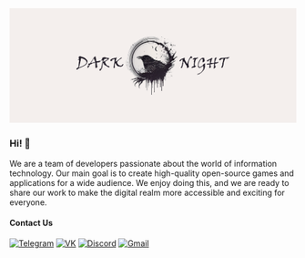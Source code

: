 ![obl](https://raw.githubusercontent.com/DarkMooNight/.github/main/profile/images/obl.png)

### Hi! 👋

We are a team of developers passionate about the world of information technology. Our main goal is to create high-quality open-source games and applications for a wide audience. We enjoy doing this, and we are ready to share our work to make the digital realm more accessible and exciting for everyone.

#### Contact Us
[![Telegram](https://img.shields.io/badge/Telegram-2CA5E0?style=for-the-badge&logo=telegram&logoColor=white)](https://t.me/+bXvLJdzO2pZiZGVi)
[![VK](https://img.shields.io/badge/vk-blue?style=for-the-badge&logo=vk&logoColor=white)](https://vk.com/darkmoonight)
[![Discord](https://img.shields.io/badge/Discord-%237289DA.svg?style=for-the-badge&logo=discord&logoColor=white)](https://discord.gg/JMMa9aHh8f)
[![Gmail](https://img.shields.io/badge/Gmail-D14836?style=for-the-badge&logo=gmail&logoColor=white)](mailto:darkmoonight2022@gmail.com)
